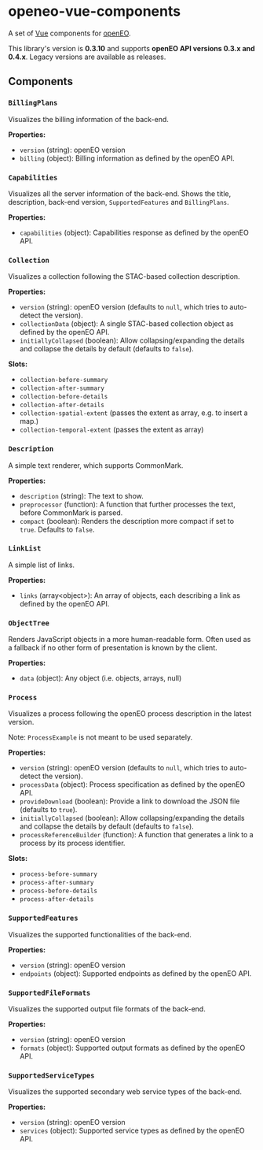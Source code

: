 # openeo-vue-components

A set of [Vue](https://vuejs.org) components for [openEO](http://openeo.org).

This library's version is **0.3.10** and supports **openEO API versions 0.3.x and 0.4.x**. Legacy versions are available as releases.

## Components

### `BillingPlans`
Visualizes the billing information of the back-end.

**Properties:**
- `version` (string): openEO version
- `billing` (object): Billing information as defined by the openEO API.

### `Capabilities`
Visualizes all the server information of the back-end. Shows the title, description, back-end version, `SupportedFeatures` and `BillingPlans`.

**Properties:**
- `capabilities` (object): Capabilities response as defined by the openEO API.

### `Collection`
Visualizes a collection following the STAC-based collection description.

**Properties:**

- `version` (string): openEO version (defaults to `null`, which tries to auto-detect the version).
- `collectionData` (object): A single STAC-based collection object as defined by the openEO API.
- `initiallyCollapsed` (boolean): Allow collapsing/expanding the details and collapse the details by default (defaults to `false`).

**Slots:**

- `collection-before-summary`
- `collection-after-summary`
- `collection-before-details`
- `collection-after-details`
- `collection-spatial-extent` (passes the extent as array, e.g. to insert a map.)
- `collection-temporal-extent` (passes the extent as array)

### `Description`
A simple text renderer, which supports CommonMark.

**Properties:**
- `description` (string): The text to show.
- `preprocessor` (function): A function that further processes the text, before CommonMark is parsed.
- `compact` (boolean): Renders the description more compact if set to `true`. Defaults to `false`.

### `LinkList`
A simple list of links.

**Properties:**

- `links` (array\<object>): An array of objects, each describing a link as defined by the openEO API.

### `ObjectTree`
Renders JavaScript objects in a more human-readable form.
Often used as a fallback if no other form of presentation is known by the client.

**Properties:**

- `data` (object): Any object (i.e. objects, arrays, null)

### `Process`
Visualizes a process following the openEO process description in the latest version.

Note: `ProcessExample` is not meant to be used separately.

**Properties:**

- `version` (string): openEO version (defaults to `null`, which tries to auto-detect the version).
- `processData` (object): Process specification as defined by the openEO API.
- `provideDownload` (boolean): Provide a link to download the JSON file (defaults to `true`).
- `initiallyCollapsed` (boolean): Allow collapsing/expanding the details and collapse the details by default (defaults to `false`).
- `processReferenceBuilder` (function): A function that generates a link to a process by its process identifier.

**Slots:**

- `process-before-summary`
- `process-after-summary`
- `process-before-details`
- `process-after-details`

### `SupportedFeatures`
Visualizes the supported functionalities of the back-end.

**Properties:**

- `version` (string): openEO version
- `endpoints` (object): Supported endpoints as defined by the openEO API.

### `SupportedFileFormats`
Visualizes the supported output file formats of the back-end.

**Properties:**

- `version` (string): openEO version
- `formats` (object): Supported output formats as defined by the openEO API.

### `SupportedServiceTypes`
Visualizes the supported secondary web service types of the back-end.

**Properties:**

- `version` (string): openEO version
- `services` (object): Supported service types as defined by the openEO API.